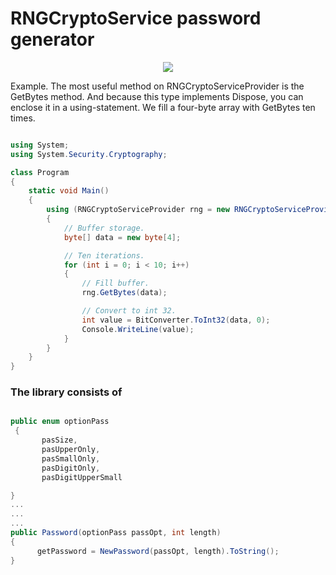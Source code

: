 # RNGCryptoService password generator

<p align="center">
<img src="https://i.gyazo.com/01515f43a2b33f5f6fbef3fdcfa6cd74.png">
</p>

Example. The most useful method on RNGCryptoServiceProvider is the GetBytes method. And because this type implements Dispose, you can enclose it in a using-statement. We fill a four-byte array with GetBytes ten times.

```C#

using System;
using System.Security.Cryptography;

class Program
{
    static void Main()
    {
        using (RNGCryptoServiceProvider rng = new RNGCryptoServiceProvider())
        {
            // Buffer storage.
            byte[] data = new byte[4];

            // Ten iterations.
            for (int i = 0; i < 10; i++)
            {
                // Fill buffer.
                rng.GetBytes(data);

                // Convert to int 32.
                int value = BitConverter.ToInt32(data, 0);
                Console.WriteLine(value);
            }
        }
    }
}

```

### The library consists of

```c#

public enum optionPass
 {
       pasSize,
       pasUpperOnly,
       pasSmallOnly,
       pasDigitOnly,
       pasDigitUpperSmall

}
...
...
...
public Password(optionPass passOpt, int length)
{
      getPassword = NewPassword(passOpt, length).ToString();
}

```





